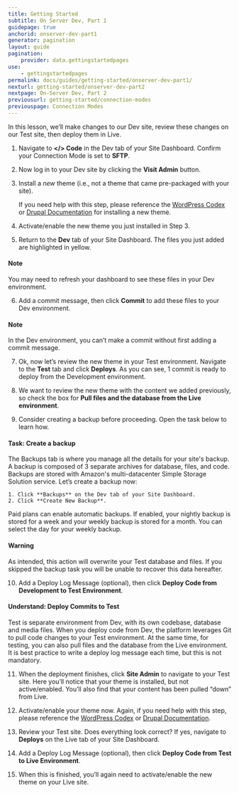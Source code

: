 ```yaml
---
title: Getting Started
subtitle: On Server Dev, Part 1
guidepage: true
anchorid: onserver-dev-part1
generator: pagination
layout: guide
pagination:
    provider: data.gettingstartedpages
use:
    - gettingstartedpages
permalink: docs/guides/getting-started/onserver-dev-part1/
nexturl: getting-started/onserver-dev-part2
nextpage: On-Server Dev, Part 2
previousurl: getting-started/connection-modes
previouspage: Connection Modes
---
```


In this lesson, we’ll make changes to our Dev site, review these changes on our Test site, then deploy them in Live.

1. Navigate to **</> Code** in the Dev tab of your Site Dashboard. Confirm your Connection Mode is set to **SFTP**.

2. Now log in to your Dev site by clicking the **Visit Admin** button.

3. Install a _new_ theme (i.e., not a theme that came pre-packaged with your site).

   If you need help with this step, please reference the [WordPress Codex](https://codex.wordpress.org/Using_Themes#Adding_New_Themes_using_the_Administration_Panels) or [Drupal Documentation](https://www.drupal.org/docs/user_guide/en/extend-theme-install.html) for installing a new theme.

4. Activate/enable the new theme you just installed in Step 3.

5. Return to the **Dev** tab of your Site Dashboard. The files you just added are highlighted in yellow.

<div class="alert alert-info">
<h4 class="info">Note</h4>
<p>You may need to refresh your dashboard to see these files in your Dev environment.
</p></div>

6. Add a commit message, then click **Commit** to add these files to your Dev environment.

<div class="alert alert-info">
<h4 class="info">Note</h4>
<p>In the Dev environment, you can’t make a commit without first adding a commit message.
</p></div>

7. Ok, now let’s review the new theme in your Test environment. Navigate to the **Test** tab and click **Deploys**. As you can see, 1 commit is ready to deploy from the Development environment.  

8. We want to review the new theme with the content we added previously, so check the box for **Pull files and the database from the Live environment**.

9. Consider creating a backup before proceeding. Open the task below to learn how.

<div class="alert alert-info">
     <h4 class="info">Task: Create a backup</h4>
     <p markdown="1">The Backups tab is where you manage all the details for your site's backup. A backup is composed of 3 separate archives for database, files, and code. Backups are stored with Amazon's multi-datacenter Simple Storage Solution service. Let’s create a backup now:

    1. Click **Backups** on the Dev tab of your Site Dashboard.
    2. Click **Create New Backup**.
    
Paid plans can enable automatic backups. If enabled, your nightly backup is stored for a week and your weekly backup is stored for a month. You can select the day for your weekly backup.</p>
     </div>

<div class="alert alert-danger" role="alert">
  <h4 class="info">Warning</h4>
  <p>As intended, this action will overwrite your Test database and files. If you skipped the backup task you will be unable to recover this data hereafter.</p>
</div>

10. Add a Deploy Log Message (optional), then click **Deploy Code from Development to Test Environment**.

<div class="alert alert-info">
     <h4 class="info">Understand: Deploy Commits to Test</h4>
     <p markdown="1">Test is separate environment from Dev, with its own codebase, database and media files.  When you deploy code from Dev, the platform leverages Git to pull code changes to your Test environment. At the same time, for testing, you can also pull files and the database from the Live environment.  It is best practice to write a deploy log message each time, but this is not mandatory.</p>
     </div>

11. When the deployment finishes, click **Site Admin** to navigate to your Test site. Here you’ll notice that your theme is installed, but not active/enabled. You’ll also find that your content has been pulled “down” from Live.

12. Activate/enable your theme now. Again, if you need help with this step, please reference the [WordPress Codex](https://codex.wordpress.org/Using_Themes) or [Drupal Documentation](https://www.drupal.org/docs/user_guide/en/extend-theme-install.html).

13. Review your Test site. Does everything look correct? If yes, navigate to **Deploys** on the Live tab of your Site Dashboard.

14. Add a Deploy Log Message (optional), then click **Deploy Code from Test to Live Environment**.

15. When this is finished, you’ll again need to activate/enable the new theme on your Live site.  
